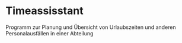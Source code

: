 # Timeassisstant
Programm zur Planung und Übersicht von Urlaubszeiten und anderen Personalausfällen in einer Abteilung
